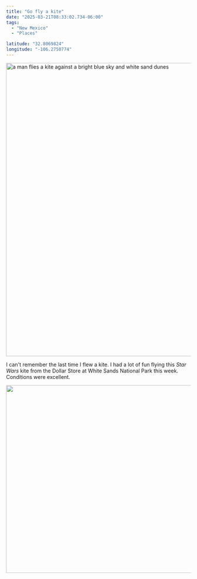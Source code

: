 ```yaml
---
title: "Go fly a kite"
date: "2025-03-21T08:33:02.734-06:00"
tags: 
  - "New Mexico"
  - "Places"

latitude: "32.8069824"
longitude: "-106.2750774"
---
```


<img src="/img/note-images/2025-whitesands-kite-01.jpg" alt="a man flies a kite against a bright blue sky and white sand dunes" width="600" height="800">

I can't remember the last time I flew a kite. I had a lot of fun flying this <i>Star Wars</i> kite from the Dollar Store at White Sands National Park this week. Conditions were excellent.

<img src="/img/note-images/2025-whitesands-kite-02.jpg" alt="" width="600" height="512" loading="lazy">